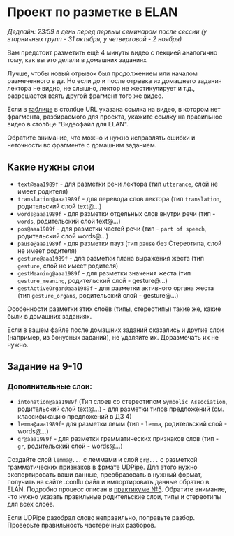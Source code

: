 # Проект по разметке в ELAN
*Дедлайн: 23:59 в день перед первым семинаром после сессии (у вторничных групп - 31 октября, у четверговой - 2 ноября)*

Вам предстоит разметить ещё 4 минуты видео с лекцией аналогично тому, как вы это делали в домашних заданиях

Лучше, чтобы новый отрывок был продолжением или началом размеченного в дз. Но если до и после отрывка из домашнего задания лектора не видно, не слышно, лектор не жестикулирует и т.д., разрешается взять другой фрагмент того же видео.

Если в [таблице](https://docs.google.com/spreadsheets/d/1No0VKB59etGyTJoC7OnlJcVkIbSZDKy2_yiv2jPc49Y/edit?usp=sharing) в столбце URL указана ссылка на видео, в котором нет фрагмента, разбираемого для проекта, укажите ссылку на правильное видео в столбце "Видеофайл для ELAN".

Обратите внимание, что можно и нужно исправлять ошибки и неточности во фрагменте с домашним заданием.

## Какие нужны слои
* `text@aaa1989f` - для разметки речи лектора (тип `utterance`, слой не имеет родителя)  
* `translation@aaa1989f` - для перевода слов лектора (тип `translation`, родительский слой text@...)
* `words@aaa1989f` - для разметки отдельных слов внутри речи (тип - `words`, родительский слой text@...)
* `pos@aaa1989f` - для разметки частей речи (тип - `part of speech`, родительский слой words@...)
* `pause@aaa1989f` - для разметки пауз (тип `pause` без Стереотипа, слой не имеет родителя)  
* `gesture@aaa1989f` - для разметки плана выражения жеста (тип `gesture`, слой не имеет родителя)
* `gestMeaning@aaa1989f` - для разметки значения жеста (тип `gesture_meaning`, родительский слой - gesture@...)
* `gestActiveOrgan@aaa1989f` - для разметки активного органа жеста (тип `gesture_organs`, родительский слой - gesture@...)

Особенности разметки этих слоёв (типы, стереотипы) такие же, какие были в домашних заданиях.

Если в вашем файле после домашних заданий оказались и другие слои (например, из бонусных заданий), не удаляйте их. Доразмечать их не нужно.

## Задание на 9-10
### Дополнительные слои:
* `intonation@aaa1989f` (Тип слоев со стереотипом `Symbolic Association`, родительский слой text@...) - для разметки типов предложений (см. классификацию предложений в ДЗ 4)
* `lemma@aaa1989f`- для разметки лемм (тип - `lemma`, родительский слой - words@...)
* `gr@aaa1989f` - для разметки грамматических признаков слов (тип - `gr`, родительский слой - words@...)

Создайте слой `lemma@...` с леммами и слой `gr@...` с разметкой грамматических признаков в фрмате [UDPipe](https://lindat.mff.cuni.cz/services/udpipe/). Для этого нужно экспортировать ваши данные, преобразовать в нужный формат, получить на сайте .conllu файл и импортировать данные обратно в ELAN. Подробно процесс описан в [практикуме №5](https://github.com/olesar/lingdata/blob/gh-pages/practicum-notepadplusplus.md). Обратите внимание, что нужно указать правильные родительские слои, типы и стереотипы для всех слоёв.

Если UDPipe разобрал слово неправильно, поправьте разбор. Проверьте правильность частеречных разборов.
